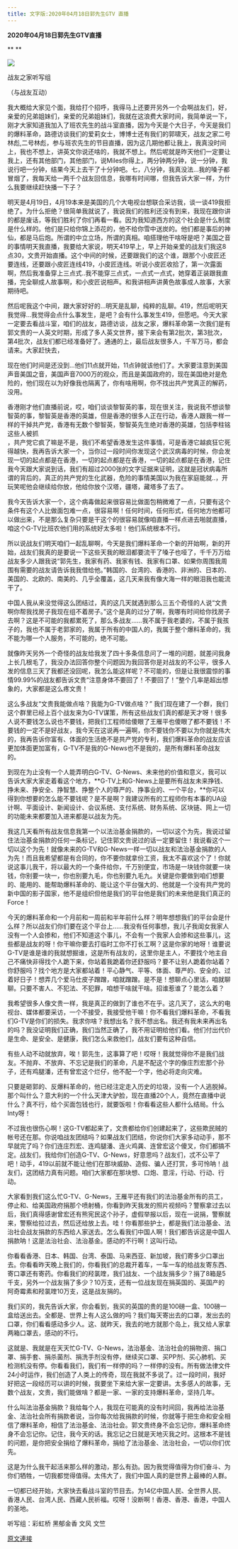 ```yaml
---
title: 文字版:2020年04月18日郭先生GTV 直播
---
```


**2020年04月18日郭先生GTV直播**

**
**



[![](https://2.bp.blogspot.com/-sisePfgFbQk/Xp7QmQNs1BI/AAAAAAAAAdk/oB45MZO9TZYURXx9Hv6OhsfGs5UbJ2VBgCK4BGAYYCw/s400/20200418.jpg)](http://2.bp.blogspot.com/-sisePfgFbQk/Xp7QmQNs1BI/AAAAAAAAAdk/oB45MZO9TZYURXx9Hv6OhsfGs5UbJ2VBgCK4BGAYYCw/s1600/20200418.jpg)




战友之家听写组




（与战友互动）

我大概给大家见个面，我给打个招呼，我得马上还要开另外一个会啊战友们，好，亲爱的兄弟姐妹们，亲爱的兄弟姐妹们，我就在这浪费大家时间，我简单说一下，刚才大家知道我加入了班农先生的战斗室直播，因为今天是个大日子，今天是我们的爆料革命，路德访谈我们的爱莉女士，博博士还有我们的郭啸天，战友之家二号林彪,二号林彪，参与班农先生的节目直播，因为这几期他都让我上，我真没时间上，我也不想上，讲英文你说还啥的，我就不想上。然后呢就是昨天他们一定要让我上，还有其他部门，其他部门，说Miles你得上，两分钟两分钟，说一分钟，我说行吧一分钟，结果今天上去干了十分钟吧。七，八分钟，我真没法…我的嗓子都冒烟了，我每天给一两千个战友回信息，我哪有时间哪，但我告诉大家一样，为什么我要继续赶快播一下子？

明天是4月19日，4月19本来是美国的几个大电视台想联合采访我，谈一谈419我拒绝了。为什么拒绝？很简单我就说了，我说我们的胜利还没有到来，我现在跟你讲的都是废话，等我们胜利了你们再看一看。因为我知道西方的这个社会是什么制度是什么样的。他们是只给你锦上添花的，他不给你雪中送炭的。他们都是事后的神仙，都是马后炮。所谓的中立立场，所谓的真相。咱搭理他干啥呀是吧？美国之音的事情明天我直播，我要给大家说，明天419早上，早上开始亲爱的战友们我这8点30，文贵开始直播。这个中间的时候，还要跟我们的这个谁，跟那个小皮匠还要连线，还要跟小皮匠连线419，小皮匠连线。听说小皮匠收拾了，第一次露面啊，然后我准备穿上三点式..我不能穿三点式，一点式一点式，她穿着正装跟我直播，完全聊成人故事啊，和小皮匠说相声。和我讲相声讲黄色故事成人故事，大家期待吧。

然后呢我这个中间，跟大家好好的…明天是乱聊，纯粹的乱聊。419，然后呢明天我觉得…我觉得会点什么事发生，是吧？会有什么事发生419，但愿吧。今天大家一定要去看战斗室，咱们的战友，路德访谈，战友之家，爆料革命第一次我们是有郭文贵的一人英文时期，形成了多人英文世界，接下来会有第2批次，第3批次，第4批次，战友们都已经准备好了。通通的上，最后战友很多人，千军万马，都会请来。大家赶快去，

现在他们时间是还没到…他们11点就开始，11点钟就该他们了。大家要注意到美国声音美国之音，美国声音7000万的观众，而且是美国政府的，现在美国绝对是危险的，他们现在以为好像我也隔离了，你有啥用啊，你不找出共产党真正的解药，没用。

香港刚才他们直播前说，哎，咱们谈谈黎智英的事，现在很关注，我说我不想谈黎智英的事，黎智英是香港的英雄，但是香港的很多人正在行动，香港人跟我一样一样的干掉共产党，香港有无数个黎智英，黎智英先生绝对香港的英雄，包括李柱铭这些人被抓<br>，共产党它疯了嘛是不是，我们不希望香港发生这件事情，可是香港它越疯狂它死得越快，我再告诉大家一个，当你过一段时间你发现这个武汉病毒的时候，你会发现一切的起点都是在香港，一切的起点都是在香港，一切的起点都是在香港，记住我今天跟大家说到话，我们有超过2000张的文字证据来证明，这就是冠状病毒所谓的背后的，真正的共产党的生化武器，危险的事情美国以为我在家庭能就..，开玩笑呢他会继续给你放，他给你放个汉塔，疆塔，藏塔多了去了。

我今天告诉大家一个，这个病毒做起来很容易比做面包稍微难了一点，只要有这个条件有这个人比做面包难一点，很容易啊！任何时间，任何形式，任何地方他都可以做出来，不是那么复杂只要是干这个的很容易就像咱直播一样点进去啪就直播，咱这个G-TV比班农他们用的系统好太多啦！他们系统根本不行。

所以说战友们明天咱们一起乱聊啊，今天是我们爆料革命一个新的开始啊，新的开始，战友们我真的是要说一下这些天我的眼泪都要流干了嗓子也哑了，千千万万给战友多少人跟我说“郭先生，我家有药、我家有钱、我家有口罩、如果你周围我周围有需要的战友请告诉我我借给他。”韩国的、台湾的、香港的、非洲的、日本的、美国的、北欧的、南美的、几乎全覆盖，这几天来我有像大海一样的眼泪我也能流干了。

中国人我从来没觉得这么团结过，真的这几天就遇到那么三五个奇怪的人说“文贵啊你帮我找房子我现在组不着房子。”这个是真的过分了啊，我哪有时间给你找房子去啊？这是不可能的我都累死了，那么多战友……我不属于我老婆的，不属于我孩子的，我也不属于老郭家的，我属于所有的中国人的，我属于整个爆料革命的，我不能为哪一个人服务，不可能的，绝不可能。

就像昨天另外一个奇怪的战友给我发了四十多条信息问了一堆的问题，就差问我身上长几根毛了，我没办法回答你整个问题因为我回答你是对战友的不公平，很多人发的信息三天了我都还没回呢，我怎么能这样呢？不可能的，但是让我很震惊的事情99.99%的战友都告诉文贵“注意身体不要回了！不要回了！”整个几率是超出想象的，大家都是这么疼文贵！

这么多战友“文贵我能做点啥？我能为G-TV做点啥？” 我们现在建了一个群，我们这个群里已经上百个战友来为G-TV谋策，所有这些战友们真的都是天才呀！很多人说不要钱怎么说也不要钱，把我们工程师给傻眼了王雁平也傻眼了都不要钱！不要钱的一定不是好战友，我今天在这说再一遍啊，你不要钱你不要以为你就是伟大的，我再告诉你富有、体面的生活绝不是共产党的专利，我们爆料革命的战友应该更加体面更加富有，G-TV不是我的G-News也不是我的，是所有爆料革命战友的。

到现在为止没有一个人能弄明白G-TV、G-News、未来他的价值和意义，我可以告诉大家大家走着看这个地方，**G-TV上和G-News上是要所有战友未来挣钱、挣未来、挣安全、挣智慧、挣整个人的尊严的、挣事业的、一个平台，**你可以得到你想要的怎么能不要钱呢？是不是啊？我建议所有的工程师你有本事的UA设计啊、平面设计、新闻设计、会议系统、支付系统、财务系统、区块链、网上一切的功能未来都要加入进来都是以战友为先。

我这几天看所有战友信息我第一个以法治基金捐款的，一切以这个为先，我说过留住法治基金捐款的任何一条标记，记住郭文贵说过的话一定要留住！我说看这个一切以这个为先！就像未来的G-TV和G-News一样一切以战友和法治基金捐款的人为先！而且我希望都是有合同的，你不要你就拿份工资，我太不喜欢这个了！你就说这事儿我干，将以最大的一个条件给你，千万别便宜，市场是一块钱你就要一块钱，你别要一块一，你也别要九毛，你也别要九毛九。关键是你要做到咱们想要的、能用的、能帮助爆料革命的、能让这个平台强大的、他就是一个没有共产党的新中国的影子国家，他不是组织但他是我们的平台他是我们的未来他是我们真正的Force！

今天的爆料革命和一个月前和一周前和半年前什么样？明年想想我们的平台会是什么样？所以战友们你们要在这个平台上……我没有任何事想，我儿子我闺女我家人没有一个人会掺和，他们不知道这个事儿，不会有一个我家人会掺和这些事儿，这些都是战友的呀！你干嘛你要去打临时工你不打长工啊？这是你家的地呀！谁要说G-TV是谁是谁的我就想掘谁，这是所有战友的，这里你是主人，不要找个地主自己不痛快非得找个人跪下来，你站着我跪着你还舒服吗？要不让别人跪着你站着？你舒服吗？找个地方是大家都站着！平心静气、平等、体面、尊严的、安全的、过着好日子！想弄几个爱马仕皮子蹭蹭，咱就蹭蹭。是不是！想聊点心里话，咱就聊聊。只要不害人、不犯法、不犯罪，咱想干啥就干啥。招谁惹谁了？能怎么着？

我希望很多人像文贵一样，我是真正的做到了谁也不在乎。这几天了，这么大的电视台、媒体都要采访，一个不接受，我接受他干嘛！你不看我们爆料革命，不看我们G-TV是你们的损失。我求你啥？我想出名？我不想出名。我还有我未来再出名的吗？我没证明我们正确，我们当然正确了，我不用证明给他们看。他们付出代价是生命、是安全、是健康，我们怎么来救他们，战友们要有这种自信。

有些人动不动就放弃，唉！郭先生，这事算了吧！哎呀！我就觉得你不是我们战友。不抛弃、不放弃、不忘记是我们的革命，凡是不配这个字的像庄烈宏那个孙子，还有鸡腿潘，还有曾宏这个烂仔，他不配一个字，他必将走向灾难。

只要是砸郭的、反爆料革命的，他已经注定走入历史的垃圾，没有一个人逃脱掉。那个叫什么？意大利的一个什么天津大驴脸，现在直播20个人，竟然在直播中说什么？真不行，给个买面包钱也行，就要饭啦！你看看这些人都什么结局。什么Inty呀！

不过我也很伤心啊！这G-TV都起来了，文贵都给你们创建起来了，这些欺民贼的帐号还在那。你说咱战友团结吗？如果战友们团结，你说你们大家多动动手，那不早就完了吗？你们连庄烈宏、连鸡腿潘、连火鸡龚、连曾宏这个傻叉，你们都搞不定。战友们，我给你们创造G-TV、G-News，好意思吗？战友们，忒不公平了吧！动手，419以前就不能让他们在那块威胁、造假、骗人还打赏，多可怜呐！战友们，这团结力真有问题。咱们大家都在那块想、口炮、意淫，行动、行动、行动。

大家看到我们这么忙G-TV、G-News，王雁平还有我们的法治基金所有的员工，停止和、给美国政府捐那个喷射桶，你看到昨天我发的照片视频吗？警察拿过去以后，我们真得感谢曾宏还有熊宪民这个孙子，虚假举报以后，现在一说捐，警察就来，警察给拉过去，然后还给放上去。哇！你看那些护士，都是我们法治基金、法治社会战友捐款的东西给人家送去。怎么看我们中国人啊！我们都告诉这是中国人捐款呐！这是法治社会、法治基金。感动的不行啊！这叫行动。

你看看香港、日本、韩国、台湾、泰国、马来西亚、新加坡，我们寄多少口罩出去。你看看昨天晚上我们的，你看我们的总裁开着车，一车一车的给战友寄东西、寄口罩还有寄药。你看我们的羟氯喹，我们战友、一个战友捐多少？捐了8箱是5千支，另外一个战友捐了多少？10万支，还有一位战友现在捐英国的、英国产的阿奇霉素和羟氯喹10万支，这是战友捐的。

我们买的，我先告诉大家，你会看到，我买的英国的贵的是100磅一盒、100磅一盒给送出去。全都是、世界上有人这么做的吗？我们每天寄出去的口罩，发出去的口罩，你们看看感动多少人。这、就昨天，我去的地方就那个岛上，我又给人家拿两箱口罩去，感动的不行。

这就是、我就是在天天忙G-TV、G-News，法治基金、法治社会的捐物资、捐口罩、捐手套、捐杀菌剂、捐洗手剂没有停，继续买口罩、买PP剂、买心肺机、买检测机没有停。你看看我们，我们有一样停的吗？一样停的没有。所有做法律文件24小时运作，我们创造了人类上的传奇，现在我就不多说了。过一段时间，我好好把这一段经历可以讲的时候，我要坐下来给大家一定要讲。太多感人的故事，无数个战友，文贵，我们能做啥？都是一家、一家的支持爆料革命，坚持几年。

什么叫法治基金捐款？我给每个人，我现在可能真的没有时间回，我再给法治基金、法治社会所有捐款者说，当你每次给我捐款的时候，你就等于把生命和安全相信了爆料革命，相信了法治基金、法治社会。郭文贵终身不会忘记你，爆料革命终身不会忘记你。记住，我今天的话。我忘记之日就是天地灭我之时。这根本不是钱的问题，是你把安全捐给了爆料革命，捐给了法治基金、法治社会，一切以你们优先。

这是为什么我干起活来那么样的激动，那么有劲。因为我觉得值得为你们奋斗、为你们牺牲，一切我都觉得值得。太伟大了，我们中国人真的是世界上最棒的人群。

一切都已经开始，大家快去看战斗室的节目去。为14亿中国人民、全世界人民、香港人民、台湾人民、西藏人民祈福。哎呀！没断啊！香港、香港、香港，中国人的圣地。

听写组：彩虹桥 黑郁金香 文风 文竺

[原文連接](http://littleantvoice.blogspot.com/2020/04/20200418gtv.html)